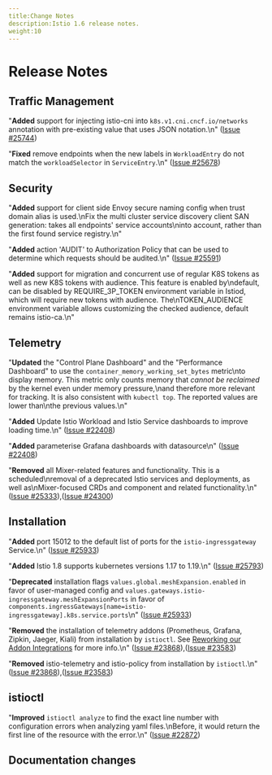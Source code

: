 ```yaml
---
title:Change Notes
description:Istio 1.6 release notes.
weight:10
---
```

# Release Notes

## Traffic Management



"**Added** support for injecting istio-cni into `k8s.v1.cni.cncf.io/networks` annotation with pre-existing value that uses JSON notation.\n" ([Issue #25744](https://github.com/istio/istio/issues/25744))



"**Fixed** remove endpoints when the new labels in `WorkloadEntry` do not match the `workloadSelector` in `ServiceEntry`.\n" ([Issue #25678](https://github.com/istio/istio/issues/25678))





## Security



"**Added** support for client side Envoy secure naming config when trust domain alias is used.\nFix the multi cluster service discovery client SAN generation: takes all endpoints' service accounts\ninto account, rather than the first found service registry.\n" 

"**Added** action 'AUDIT' to Authorization Policy that can be used to determine which requests should be audited.\n" ([Issue #25591](https://github.com/istio/istio/issues/25591))

"**Added** support for migration and concurrent use of regular K8S tokens as well as new K8S tokens with audience. This feature is enabled by\ndefault, can be disabled by REQUIRE_3P_TOKEN environment variable in Istiod, which will require new tokens with audience. The\nTOKEN_AUDIENCE environment variable allows customizing the checked audience, default remains istio-ca.\n" 








## Telemetry


"**Updated** the \"Control Plane Dashboard\" and the \"Performance Dashboard\" to use the `container_memory_working_set_bytes` metric\nto display memory. This metric only counts memory that *cannot be reclaimed* by the kernel even under memory pressure,\nand therefore more relevant for tracking. It is also consistent with `kubectl top`. The reported values are lower than\nthe previous values.\n" 

"**Added** Update Istio Workload and Istio Service dashboards to improve loading time.\n" ([Issue #22408](https://github.com/istio/istio/issues/22408))

"**Added** parameterise Grafana dashboards with datasource\n" ([Issue #22408](https://github.com/istio/istio/issues/22408))





"**Removed** all Mixer-related features and functionality. This is a scheduled\nremoval of a deprecated Istio services and deployments, as well as\nMixer-focused CRDs and component and related functionality.\n" ([Issue #25333](https://github.com/istio/istio/issues/25333)),([Issue #24300](https://github.com/istio/istio/issues/24300))



## Installation



"**Added** port 15012 to the default list of ports for the `istio-ingressgateway` Service.\n" ([Issue #25933](https://github.com/istio/istio/issues/25933))

"**Added** Istio 1.8 supports kubernetes versions 1.17 to 1.19.\n" ([Issue #25793](https://github.com/istio/istio/issues/25793))

"**Deprecated** installation flags `values.global.meshExpansion.enabled` in favor of user-managed config and `values.gateways.istio-ingressgateway.meshExpansionPorts` in favor of `components.ingressGateways[name=istio-ingressgateway].k8s.service.ports`\n" ([Issue #25933](https://github.com/istio/istio/issues/25933))




"**Removed** the installation of telemetry addons (Prometheus, Grafana, Zipkin, Jaeger, Kiali) from installation by `istioctl`. See [Reworking our Addon Integrations](/blog/2020/addon-rework/) for more info.\n" ([Issue #23868](https://github.com/istio/istio/issues/23868)),([Issue #23583](https://github.com/istio/istio/issues/23583))

"**Removed** istio-telemetry and istio-policy from installation by `istioctl`.\n" ([Issue #23868](https://github.com/istio/istio/issues/23868)),([Issue #23583](https://github.com/istio/istio/issues/23583))



## istioctl

"**Improved** `istioctl analyze` to find the exact line number with configuration errors when analyzing yaml files.\nBefore, it would return the first line of the resource with the error.\n" ([Issue #22872](https://github.com/istio/istio/issues/22872))










## Documentation changes










